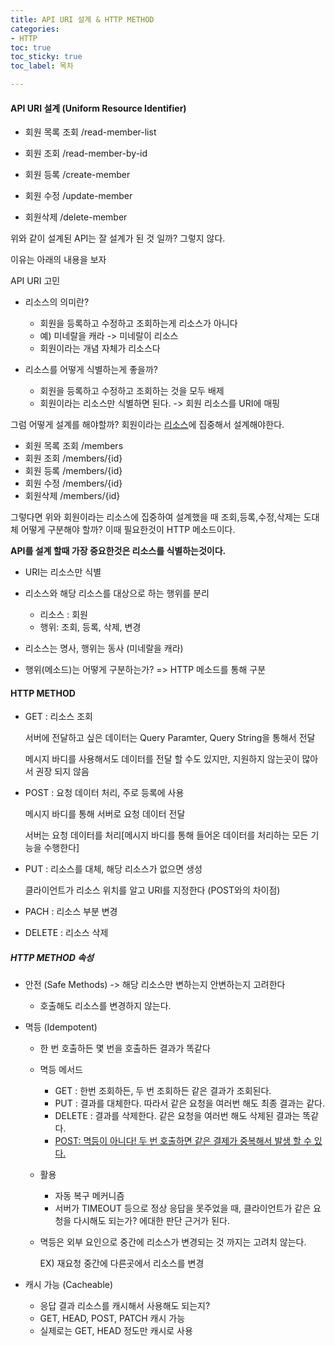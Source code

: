 ```yaml
---
title: API URI 설계 & HTTP METHOD
categories:
- HTTP
toc: true
toc_sticky: true
toc_label: 목차

---
```


#### API URI 설계  (Uniform Resource Identifier)

* 회원 목록 조회 /read-member-list

* 회원 조회 /read-member-by-id

* 회원 등록 /create-member

* 회원 수정 /update-member

* 회원삭제 /delete-member

  

위와 같이 설계된 API는 잘 설계가 된 것 일까? 그렇지 않다.

이유는 아래의 내용을 보자

API URI 고민 

* 리소스의 의미란?
  * 회원을 등록하고 수정하고 조회하는게 리소스가 아니다
  * 예) 미네랄을 캐라 -> 미네랄이 리소스
  * 회원이라는 개념 자체가 리소스다

* 리소스를 어떻게 식별하는게 좋을까?
  * 회원을 등록하고 수정하고 조회하는 것을 모두 배제
  * 회원이라는 리소스만 식별하면 된다. -> 회원 리소스를 URI에 매핑



그럼 어떻게 설계를 해야할까? 회원이라는 <u>리소스</u>에 집중해서 설계해야한다.

* 회원 목록 조회 /members
* 회원 조회 /members/{id}
* 회원 등록 /members/{id}
* 회원 수정 /members/{id}
* 회원삭제 /members/{id}

그렇다면 위와 회원이라는 리소스에 집중하여 설계했을 때 조회,등록,수정,삭제는 도대체 어떻게 구분해야 할까? 이때 필요한것이 HTTP 메소드이다.



**API를 설계 할때 가장 중요한것은 리소스를 식별하는것이다.**

* URI는 리소스만 식별
* 리소스와 해당 리소스를 대상으로 하는 행위를 분리
  * 리소스 : 회원
  * 행위: 조회, 등록, 삭제, 변경

* 리소스는 명사, 행위는 동사 (미네랄을 캐라)

* 행위(메소드)는 어떻게 구분하는가? => HTTP 메소드를 통해 구분



#### HTTP METHOD

* GET : 리소스 조회

  서버에 전달하고 싶은 데이터는 Query Paramter, Query String을 통해서 전달

  메시지 바디를 사용해서도 데이터를 전달 할 수도 있지만, 지원하지 않는곳이 많아서 권장 되지 않음

* POST : 요청 데이터 처리, 주로 등록에 사용

  메시지 바디를 통해 서버로 요청 데이터 전달

  서버는 요청 데이터를 처리[메시지 바디를 통해 들어온 데이터를 처리하는 모든 기능을 수행한다]

* PUT : 리소스를 대체, 해당 리소스가 없으면 생성

  클라이언트가 리소스 위치를 알고 URI를 지정한다 (POST와의 차이점)

* PACH : 리소스 부분 변경

* DELETE : 리소스 삭제



##### HTTP METHOD 속성

* 안전 (Safe Methods) -> 해당 리소스만 변하는지 안변하는지 고려한다 

  * 호출해도 리소스를 변경하지 않는다.

* 멱등 (Idempotent)

  * 한 번 호출하든 몇 번을 호출하든 결과가 똑같다
  * 멱등 메서드
    * GET : 한번 조회하든, 두 번 조회하든 같은 결과가 조회된다.
    * PUT : 결과를 대체한다. 따라서 같은 요청을 여러번 해도 최종 결과는 같다.
    * DELETE : 결과를 삭제한다. 같은 요청을 여러번 해도 삭제된 결과는 똑같다.
    * <u>POST: 멱등이 아니다! 두 번 호출하면 같은 결제가 중복해서 발생 할 수 있다.</u>

  * 활용
    * 자동 복구 메커니즘
    * 서버가 TIMEOUT 등으로 정상 응답을 못주었을 때, 클라이언트가 같은 요청을 다시해도 되는가? 에대한 판단 근거가 된다.

  * 멱등은 외부 요인으로 중간에 리소스가 변경되는 것 까지는 고려치 않는다.

    EX) 재요청 중간에 다른곳에서 리소스를 변경

* 캐시 가능 (Cacheable)
  * 응답 결과 리소스를 캐시해서 사용해도 되는지?
  * GET, HEAD, POST, PATCH 캐시 가능
  * 실제로는 GET, HEAD 정도만 캐시로 사용